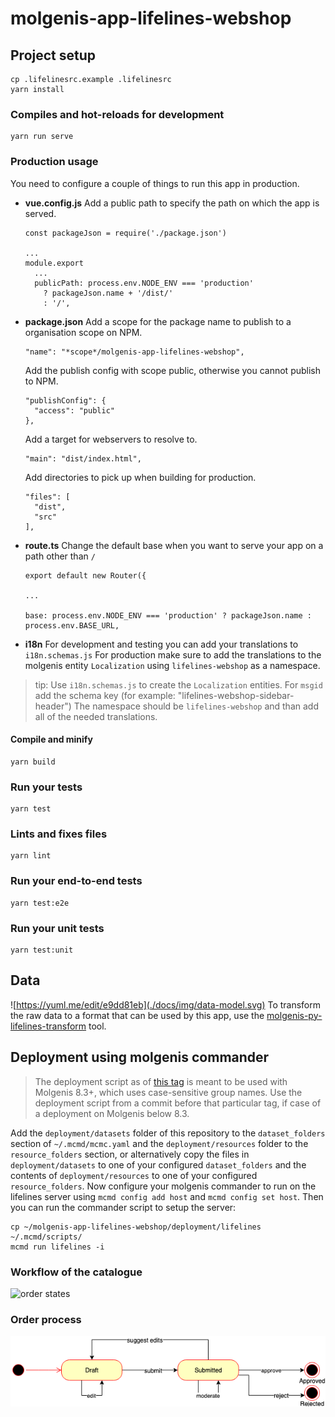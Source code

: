 # molgenis-app-lifelines-webshop


## Project setup
```
cp .lifelinesrc.example .lifelinesrc
yarn install
```

### Compiles and hot-reloads for development
```
yarn run serve
```

### Production usage
You need to configure a couple of things to run this app in production.


- **vue.config.js**
  Add a public path to specify the path on which the app is served.
  ```
  const packageJson = require('./package.json')

  ...
  module.export
    ...
    publicPath: process.env.NODE_ENV === 'production'
      ? packageJson.name + '/dist/'
      : '/',
  ```
- **package.json**
  Add a scope for the package name to publish to a organisation scope on NPM.
  ```
  "name": "*scope*/molgenis-app-lifelines-webshop",
  ```
  Add the publish config with scope public, otherwise you cannot publish to NPM.
  ```
  "publishConfig": {
    "access": "public"
  },
  ```
  Add a target for webservers to resolve to.
  ```
  "main": "dist/index.html",
  ```
  Add directories to pick up when building for production.
  ```
  "files": [
    "dist",
    "src"
  ],
  ```

- **route.ts**
  Change the default base when you want to serve your app on a path other than ```/```
  ```
  export default new Router({

  ...

  base: process.env.NODE_ENV === 'production' ? packageJson.name : process.env.BASE_URL,
  ```
 - **i18n**
  For development and testing you can add your translations to `i18n.schemas.js`
  For production make sure to add the translations to the molgenis entity `Localization` using `lifelines-webshop` as a namespace.

  >tip:
  Use `i18n.schemas.js` to create the `Localization` entities. For `msgid` add the schema key (for example: "lifelines-webshop-sidebar-header")
  The namespace should be `lifelines-webshop` and than add all of the needed translations.

#### Compile and minify
```
yarn build
```

### Run your tests
```
yarn test
```

### Lints and fixes files
```
yarn lint
```

### Run your end-to-end tests
```
yarn test:e2e
```

### Run your unit tests
```
yarn test:unit
```

## Data
![https://yuml.me/edit/e9dd81eb](./docs/img/data-model.svg)
To transform the raw data to a format that can be used by this app, use the
[molgenis-py-lifelines-transform](https://github.com/molgenis/molgenis-py-lifelines-transform) tool.

## Deployment using molgenis commander
> The deployment script as of [this tag](https://github.com/molgenis/molgenis-app-lifelines-webshop/tree/8.3-deployment) is
> meant to be used with Molgenis 8.3+, which uses case-sensitive group names. Use the deployment script from a commit before
> that particular tag, if case of a deployment on Molgenis below 8.3.

Add the `deployment/datasets` folder of this repository to the `dataset_folders` section of `~/.mcmd/mcmc.yaml` and the
`deployment/resources` folder to the `resource_folders` section, or alternatively copy the files in
`deployment/datasets` to one of your configured `dataset_folders` and the contents of `deployment/resources` to one of
your configured `resource_folders`.
Now configure your molgenis commander to run on the lifelines server using `mcmd config add host` and
`mcmd config set host`. Then you can run the commander script to setup the server:
```
cp ~/molgenis-app-lifelines-webshop/deployment/lifelines ~/.mcmd/scripts/
mcmd run lifelines -i
```

### Workflow of the catalogue
![order states](docs/img/catalogue-work-flow.svg)

### Order process
![order states](docs/img/order-states.png)

